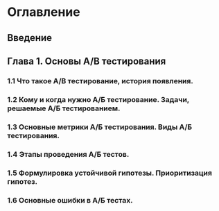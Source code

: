 # Оглавление 
## Введение 
## Глава 1. Основы А/В тестирования 
### 1.1 Что такое А/В тестирование, история появления.
### 1.2 Кому и когда нужно А/Б тестирование. Задачи, решаемые А/Б тестированием.
### 1.3 Основные метрики А/Б тестирования. Виды А/Б тестирования.
### 1.4 Этапы проведения А/Б тестов.
### 1.5 Формулировка устойчивой гипотезы. Приоритизация гипотез.
### 1.6 Основные ошибки в А/Б тестах.
